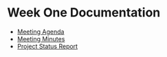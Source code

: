 # Week One Documentation
- [Meeting Agenda](./Week6_Meeting_Agenda.pdf)
- [Meeting Minutes](./Week6_Meeting_Minutes.pdf)
- [Project Status Report](./Week6_Project_Status_Report.pdf)